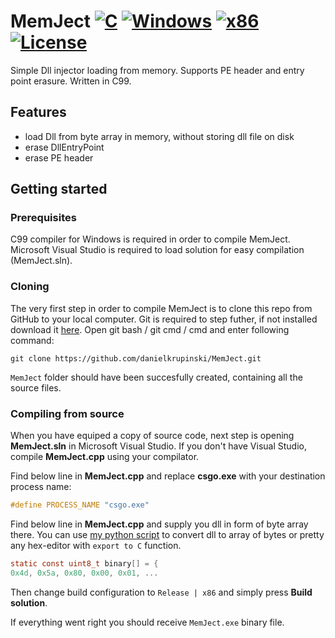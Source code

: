 # MemJect [![C](https://img.shields.io/badge/language-C-%23f34b7d.svg)](https://en.wikipedia.org/wiki/C) [![Windows](https://img.shields.io/badge/platform-Windows-0078d7.svg)](https://en.wikipedia.org/wiki/Microsoft_Windows) [![x86](https://img.shields.io/badge/arch-x86-red.svg)](https://en.wikipedia.org/wiki/X86) [![License](https://img.shields.io/github/license/danielkrupinski/MemJect.svg)](LICENSE)
Simple Dll injector loading from memory. Supports PE header and entry point erasure. Written in C99.

## Features

* load Dll from byte array in memory, without storing dll file on disk
* erase DllEntryPoint
* erase PE header

## Getting started

### Prerequisites
C99 compiler for Windows is required in order to compile MemJect. Microsoft Visual Studio is required to load solution for easy compilation (MemJect.sln).

### Cloning
The very first step in order to compile MemJect is to clone this repo from GitHub to your local computer. Git is required to step futher, if not installed download it [here](https://git-scm.com). Open git bash / git cmd / cmd and enter following command:
```
git clone https://github.com/danielkrupinski/MemJect.git
```
`MemJect` folder should have been succesfully created, containing all the source files.

### Compiling from source

When you have equiped a copy of source code, next step is opening **MemJect.sln** in Microsoft Visual Studio. If you don't have Visual Studio, compile **MemJect.cpp** using your compilator.

Find below line in **MemJect.cpp** and replace **csgo.exe** with your destination process name:
```c
#define PROCESS_NAME "csgo.exe"
```

Find below line in **MemJect.cpp** and supply you dll in form of byte array there.
You can use [my python script](https://github.com/danielkrupinski/PE2HEX) to convert dll to array of bytes or pretty any hex-editor with `export to C` function.
```c
static const uint8_t binary[] = {
0x4d, 0x5a, 0x80, 0x00, 0x01, ...
```
Then change build configuration to `Release | x86` and simply press **Build solution**.

If everything went right you should receive `MemJect.exe` binary file.
